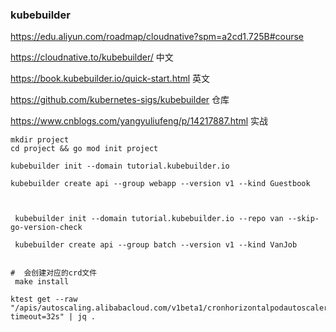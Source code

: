 ### kubebuilder

https://edu.aliyun.com/roadmap/cloudnative?spm=a2cd1.725B#course

https://cloudnative.to/kubebuilder/				 中文

https://book.kubebuilder.io/quick-start.html 英文

https://github.com/kubernetes-sigs/kubebuilder 仓库

https://www.cnblogs.com/yangyuliufeng/p/14217887.html 实战

```
mkdir project
cd project && go mod init project

kubebuilder init --domain tutorial.kubebuilder.io

kubebuilder create api --group webapp --version v1 --kind Guestbook
```



```

 
 kubebuilder init --domain tutorial.kubebuilder.io --repo van --skip-go-version-check
 
 kubebuilder create api --group batch --version v1 --kind VanJob
 
 
#  会创建对应的crd文件
 make install 
```





```
ktest get --raw "/apis/autoscaling.alibabacloud.com/v1beta1/cronhorizontalpodautoscalers?timeout=32s" | jq .
```

